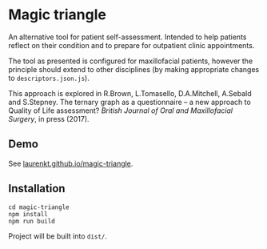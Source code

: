 Magic triangle
==============

An alternative tool for patient self-assessment. Intended to help patients reflect on their condition and to prepare for outpatient clinic appointments.

The tool as presented is configured for maxillofacial patients, however the principle should extend to other disciplines (by making appropriate changes to `descriptors.json.js`).

This approach is explored in R.Brown, L.Tomasello, D.A.Mitchell, A.Sebald and S.Stepney. The ternary graph as a questionnaire – a new approach to Quality of Life assessment? <i>British Journal of Oral and Maxillofacial Surgery</i>, in press (2017).

Demo
----

See [laurenkt.github.io/magic-triangle](https://laurenkt.github.io/magic-triangle/).

Installation
------------

	cd magic-triangle
	npm install
	npm run build

Project will be built into `dist/`.
